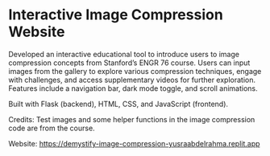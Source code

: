 # Interactive Image Compression Website

Developed an interactive educational tool to introduce users to image compression concepts from Stanford’s ENGR 76 course. Users can input images from the gallery to explore various compression techniques, engage with challenges, and access supplementary videos for further exploration. Features include a navigation bar, dark mode toggle, and scroll animations.

Built with Flask (backend), HTML, CSS, and JavaScript (frontend).

Credits: Test images and some helper functions in the image compression code are from the course.

Website: https://demystify-image-compression-yusraabdelrahma.replit.app
